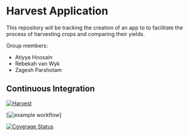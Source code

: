 # Harvest Application

This repository will be tracking the creation of an app to to facilitate the process of harvesting crops and comparing their yields. 

Group members:

* Atiyya Hoosain
* Rebekah van Wyk
* Zagesh Parshotam

## Continuous Integration

[![Harvest](https://circleci.com/gh/Rebekahvw/Escapees-Harvest-App/tree/main.svg?style=shield)](https://app.circleci.com/pipelines/github/Rebekahvw/Escapees-Harvest-App)

[![example workflow](https://github.com/Rebekahvw/Escapees-Harvest-App/actions/workflows/android.yml/badge.svg)]

[![Coverage Status](https://coveralls.io/repos/github/Rebekahvw/Escapees-Harvest-App/badge.svg?branch=main)](https://coveralls.io/github/Rebekahvw/Escapees-Harvest-App?branch=main)
